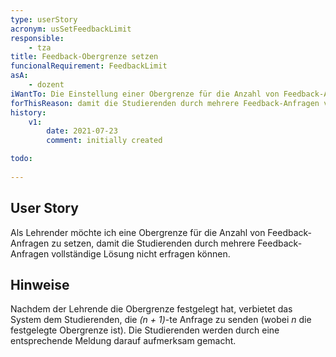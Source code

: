 ```yaml
---
type: userStory
acronym: usSetFeedbackLimit
responsible:
	- tza
title: Feedback-Obergrenze setzen
funcionalRequirement: FeedbackLimit
asA: 
    - dozent
iWantTo: Die Einstellung einer Obergrenze für die Anzahl von Feedback-Anfragen vornehmen
forThisReason: damit die Studierenden durch mehrere Feedback-Anfragen vollständige Lösung nicht erfragen können
history:
	v1:
		date: 2021-07-23
		comment: initially created

todo:
	
---
```


## User Story
Als Lehrender möchte ich eine Obergrenze für die Anzahl von Feedback-Anfragen zu setzen,
damit die Studierenden durch mehrere Feedback-Anfragen vollständige Lösung nicht erfragen können.

## Hinweise
Nachdem der Lehrende die Obergrenze festgelegt hat, verbietet das System dem Studierenden,
die *(n + 1)*-te Anfrage zu senden (wobei *n* die festgelegte Obergrenze ist).
Die Studierenden werden durch eine entsprechende Meldung darauf aufmerksam gemacht.
